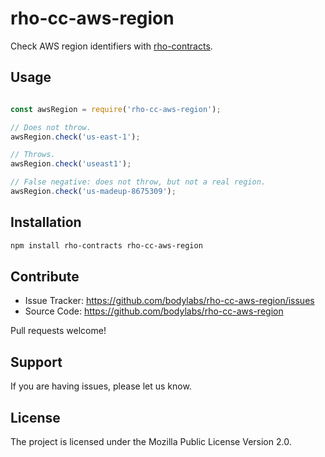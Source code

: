 rho-cc-aws-region
=================

Check AWS region identifiers with [rho-contracts][].

[rho-contracts]: https://github.com/bodylabs/rho-contracts.js


Usage
-----

```js

const awsRegion = require('rho-cc-aws-region');

// Does not throw.
awsRegion.check('us-east-1');

// Throws.
awsRegion.check('useast1');

// False negative: does not throw, but not a real region.
awsRegion.check('us-madeup-8675309');

```


Installation
------------

```sh
npm install rho-contracts rho-cc-aws-region
```


Contribute
----------

- Issue Tracker: https://github.com/bodylabs/rho-cc-aws-region/issues
- Source Code: https://github.com/bodylabs/rho-cc-aws-region

Pull requests welcome!


Support
-------

If you are having issues, please let us know.


License
-------

The project is licensed under the Mozilla Public License Version 2.0.
